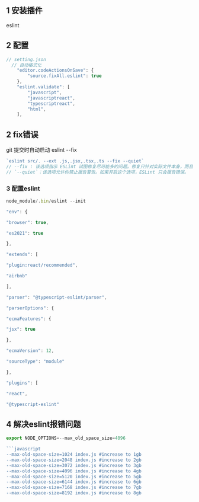 ## 1 安装插件

eslint

## 2 配置

```js
// setting.json
  // 自动格式化
    "editor.codeActionsOnSave": {
        "source.fixAll.eslint": true
    },
    "eslint.validate": [
        "javascript",
        "javascriptreact",
        "typescriptreact",
        "html",
    ],
```

## 2 fix错误

git 提交时自动启动 eslint --fix

```js
`eslint src/. --ext .js,.jsx,.tsx,.ts --fix --quiet`
// --fix : 该选项指示 ESLint 试图修复尽可能多的问题。修复只针对实际文件本身，而且剩下的未修复的问题才会输出。
// `--quiet`：该选项允许你禁止报告警告。如果开启这个选项，ESLint 只会报告错误。
```

### 3 配置eslint

```js
node_module/.bin/eslint --init

"env": {

"browser": true,

"es2021": true

},

"extends": [

"plugin:react/recommended",

"airbnb"

],

"parser": "@typescript-eslint/parser",

"parserOptions": {

"ecmaFeatures": {

"jsx": true

},

"ecmaVersion": 12,

"sourceType": "module"

},

"plugins": [

"react",

"@typescript-eslint"
```

## 4 解决eslint报错问题

```js
export NODE_OPTIONS=--max_old_space_size=4096

```javascript
--max-old-space-size=1024 index.js #increase to 1gb
--max-old-space-size=2048 index.js #increase to 2gb
--max-old-space-size=3072 index.js #increase to 3gb
--max-old-space-size=4096 index.js #increase to 4gb
--max-old-space-size=5120 index.js #increase to 5gb
--max-old-space-size=6144 index.js #increase to 6gb
--max-old-space-size=7168 index.js #increase to 7gb
--max-old-space-size=8192 index.js #increase to 8gb
```
```